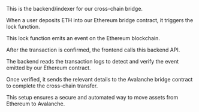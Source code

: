This is the backend/indexer for our cross-chain bridge.

When a user deposits ETH into our Ethereum bridge contract, it triggers the lock function.

This lock function emits an event on the Ethereum blockchain.

After the transaction is confirmed, the frontend calls this backend API.

The backend reads the transaction logs to detect and verify the event emitted by our Ethereum contract.

Once verified, it sends the relevant details to the Avalanche bridge contract to complete the cross-chain transfer.

This setup ensures a secure and automated way to move assets from Ethereum to Avalanche.
